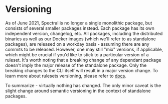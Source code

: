 # Versioning

As of June 2021, Spectral is no longer a single monolithic package, but consists of several smaller packages instead.
Each package has its own independent version, changelog, etc.
All packages, including the distributed binaries as well as our Docker images (which we'll refer to as standalone packages), are released on a workday basis - assuming there are any commits to be released.
However, one may still "mix" versions, if applicable, which might be crucial if you'd like to stick to a particular version of a ruleset.
It's worth noting that a breaking change of any dependant package doesn't imply the major release of the standalone package.
Only the breaking changes to the CLI itself will result in a major version change.
To learn more about rulesets versioning, please refer to [docs](./4-rulesets#Alternative-JS-Ruleset-Format).

To summarize - virtually nothing has changed. The only minor caveat is the slight change around semantic versioning in the context of standalone packages.
